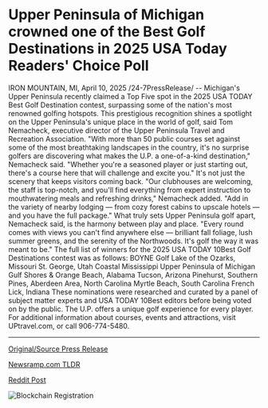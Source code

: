 # Upper Peninsula of Michigan crowned one of the Best Golf Destinations in 2025 USA Today Readers' Choice Poll

IRON MOUNTAIN, MI, April 10, 2025 /24-7PressRelease/ -- Michigan's Upper Peninsula recently claimed a Top Five spot in the 2025 USA TODAY Best Golf Destination contest, surpassing some of the nation's most renowned golfing hotspots.   This prestigious recognition shines a spotlight on the Upper Peninsula's unique place in the world of golf, said Tom Nemacheck, executive director of the Upper Peninsula Travel and Recreation Association.  "With more than 50 public courses set against some of the most breathtaking landscapes in the country, it's no surprise golfers are discovering what makes the U.P. a one-of-a-kind destination," Nemacheck said. "Whether you're a seasoned player or just starting out, there's a course here that will challenge and excite you."  It's not just the scenery that keeps visitors coming back. "Our clubhouses are welcoming, the staff is top-notch, and you'll find everything from expert instruction to mouthwatering meals and refreshing drinks," Nemacheck added. "Add in the variety of nearby lodging — from cozy forest cabins to upscale hotels — and you have the full package."  What truly sets Upper Peninsula golf apart, Nemacheck said, is the harmony between play and place. "Every round comes with views you can't find anywhere else — brilliant fall foliage, lush summer greens, and the serenity of the Northwoods. It's golf the way it was meant to be."  The full list of winners for the 2025 USA TODAY 10Best Golf Destinations contest was as follows:  BOYNE Golf Lake of the Ozarks, Missouri St. George, Utah Coastal Mississippi Upper Peninsula of Michigan Gulf Shores & Orange Beach, Alabama Tucson, Arizona Pinehurst, Southern Pines, Aberdeen Area, North Carolina Myrtle Beach, South Carolina French Lick, Indiana  These nominations were researched and curated by a panel of subject matter experts and USA TODAY 10Best editors before being voted on by the public.  The U.P. offers a unique golf experience for every player. For additional information about courses, events and attractions, visit UPtravel.com, or call 906-774-5480. 

---

[Original/Source Press Release](https://www.24-7pressrelease.com/press-release/521607/upper-peninsula-of-michigan-crowned-one-of-the-best-golf-destinations-in-2025-usa-today-readers-choice-poll)
                    

[Newsramp.com TLDR](https://newsramp.com/curated-news/upper-peninsula-of-michigan-ranks-in-top-five-golf-destinations-in-usa-today-contest/0ba700e0ba13dbac67550df2892c849a) 

 



[Reddit Post](https://www.reddit.com/r/newsramp/comments/1jvs3tg/upper_peninsula_of_michigan_ranks_in_top_five/) 



![Blockchain Registration](https://cdn.newsramp.app/24-7PressRelease/qrcode/254/10/yawnOvPI.webp)